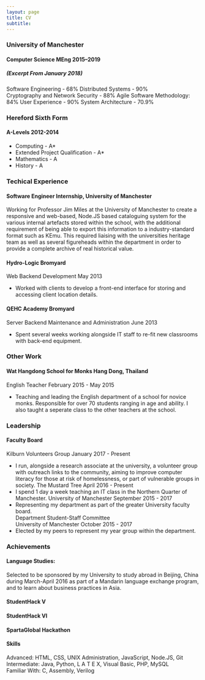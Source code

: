 ```yaml
---
layout: page
title: CV
subtitle:
---
```

### University of Manchester  
#### Computer Science MEng 2015–2019  
##### (Excerpt From January 2018)     
Software Engineering - 68% 
Distributed Systems - 90%    
Cryptography and Network Security - 88%
Agile Software Methodology: 84%
User Experience - 90% 
System Architecture - 70.9%

### Hereford Sixth Form  
#### A-Levels 2012-2014  
* Computing - A*  
* Extended Project Qualification - A*  
* Mathematics - A  
* History - A  

### Techical Experience   
#### Software Engineer Internship, University of Manchester
Working for Professor Jim Miles at the University of Manchester to create a responsive and web-based, Node.JS based cataloguing system for the various internal artefacts stored within the school, with the additional requirement of being able to export this information to a industry-standard format such as KEmu. This required liaising with the universities heritage team as well as several figureheads within the department in order to provide a complete archive of real historical value.

#### Hydro-Logic Bromyard  
Web Backend Development May 2013   
* Worked with clients to develop a front-end interface for storing and accessing client location details.  
#### QEHC Academy Bromyard    
Server Backend Maintenance and Administration June 2013  
* Spent several weeks working alongside IT staff to re-fit new classrooms with back-end equipment.

### Other Work  
#### Wat Hangdong School for Monks Hang Dong, Thailand  
English Teacher February 2015 - May 2015
* Teaching and leading the English department of a school for novice monks. Responsible for over 70 students ranging in age and ability. I also taught a seperate class to the other teachers at the school.

### Leadership  
#### Faculty Board  
Kilburn Volunteers Group January 2017 - Present
* I run, alongside a research associate at the university, a volunteer group with outreach links to the community, aiming to improve computer literacy for those at risk of homelessness, or part of vulnerable groups in society.
The Mustard Tree April 2016 - Present
* I spend 1 day a week teaching an IT class in the Northern Quarter of Manchester.
University of Manchester September 2015 - 2017  
* Representing my department as part of the greater University faculty board.  
Department Student-Staff Committee  
University of Manchester October 2015 - 2017  
* Elected by my peers to represent my year group within the department.  
  
### Achievements  
#### Language Studies: 
Selected to be sponsored by my University to study abroad in Beijing, China during March-April 2016 as part of a Mandarin language exchange program, and to learn about business practices in Asia.

#### StudentHack V
#### StudentHack VI
#### SpartaGlobal Hackathon

#### Skills  
Advanced: HTML, CSS, UNIX Administration, JavaScript, Node.JS, Git
Intermediate: Java, Python, L A T E X, Visual Basic, PHP, MySQL  
Familiar With: C, Assembly, Verilog  